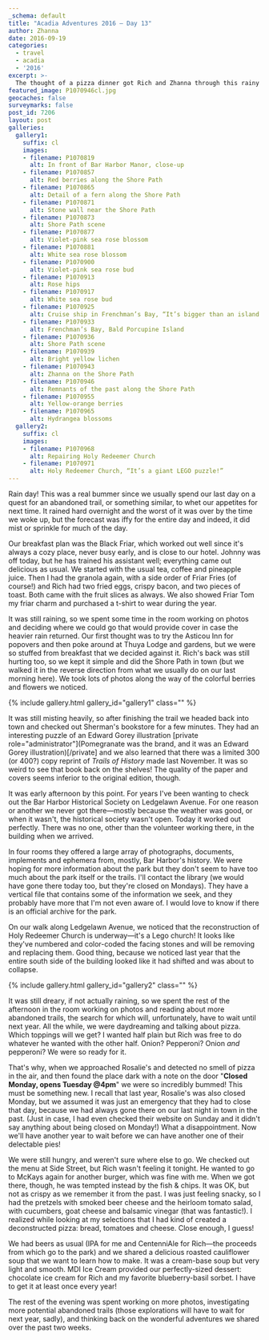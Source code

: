 ```yaml
---
_schema: default
title: "Acadia Adventures 2016 – Day 13"
author: Zhanna
date: 2016-09-19
categories:
  - travel
  - acadia
  - '2016'
excerpt: >-
  The thought of a pizza dinner got Rich and Zhanna through this rainy day ... but what?! Rosalie's is closed on Monday?!
featured_image: P1070946cl.jpg
geocaches: false
surveymarks: false
post_id: 7206
layout: post                      
galleries:
  gallery1:
    suffix: cl
    images:
    - filename: P1070819
      alt: In front of Bar Harbor Manor, close-up
    - filename: P1070857
      alt: Red berries along the Shore Path
    - filename: P1070865
      alt: Detail of a fern along the Shore Path
    - filename: P1070871
      alt: Stone wall near the Shore Path
    - filename: P1070873
      alt: Shore Path scene
    - filename: P1070877
      alt: Violet-pink sea rose blossom
    - filename: P1070881
      alt: White sea rose blossom
    - filename: P1070900
      alt: Violet-pink sea rose bud
    - filename: P1070913
      alt: Rose hips
    - filename: P1070917
      alt: White sea rose bud
    - filename: P1070925
      alt: Cruise ship in Frenchman’s Bay, “It’s bigger than an island!”
    - filename: P1070933
      alt: Frenchman’s Bay, Bald Porcupine Island
    - filename: P1070936
      alt: Shore Path scene
    - filename: P1070939
      alt: Bright yellow lichen
    - filename: P1070943
      alt: Zhanna on the Shore Path
    - filename: P1070946
      alt: Remnants of the past along the Shore Path
    - filename: P1070955
      alt: Yellow-orange berries
    - filename: P1070965
      alt: Hydrangea blossoms       
  gallery2:
    suffix: cl
    images:
    - filename: P1070968
      alt: Repairing Holy Redeemer Church
    - filename: P1070971
      alt: Holy Redeemer Church, “It’s a giant LEGO puzzle!”        
---
```


Rain day! This was a real bummer since we usually spend our last day on a quest for an abandoned trail, or something similar, to whet our appetites for next time. It rained hard overnight and the worst of it was over by the time we woke up, but the forecast was iffy for the entire day and indeed, it did mist or sprinkle for much of the day.

Our breakfast plan was the Black Friar, which worked out well since it's always a cozy place, never busy early, and is close to our hotel. Johnny was off today, but he has trained his assistant well; everything came out delicious as usual. We started with the usual tea, coffee and pineapple juice. Then I had the granola again, with a side order of Friar Fries (of course!) and Rich had two fried eggs, crispy bacon, and two pieces of toast. Both came with the fruit slices as always. We also showed Friar Tom my friar charm and purchased a t-shirt to wear during the year.

It was still raining, so we spent some time in the room working on photos and deciding where we could go that would provide cover in case the heavier rain returned. Our first thought was to try the Asticou Inn for popovers and then poke around at Thuya Lodge and gardens, but we were so stuffed from breakfast that we decided against it. Rich's back was still hurting too, so we kept it simple and did the Shore Path in town (but we walked it in the reverse direction from what we usually do on our last morning here). We took lots of photos along the way of the colorful berries and flowers we noticed. 

{% include gallery.html gallery_id="gallery1" class="" %}

It was still misting heavily, so after finishing the trail we headed back into town and checked out Sherman's bookstore for a few minutes. They had an interesting puzzle of an Edward Gorey illustration [private role="administrator"](Pomegranate was the brand, and it was an Edward Gorey illustration)[/private] and we also learned that there was a limited 300 (or 400?) copy reprint of <cite>Trails of History</cite> made last November. It was so weird to see that book back on the shelves! The quality of the paper and covers seems inferior to the original edition, though.

It was early afternoon by this point. For years I've been wanting to check out the Bar Harbor Historical Society on Ledgelawn Avenue. For one reason or another we never got there—mostly because the weather was good, or when it wasn't, the historical society wasn't open. Today it worked out perfectly. There was no one, other than the volunteer working there, in the building when we arrived. 

In four rooms they offered a large array of photographs, documents, implements and ephemera from, mostly, Bar Harbor's history. We were hoping for more information about the park but they don't seem to have too much about the park itself or the trails. I'll contact the library (we would have gone there today too, but they're closed on Mondays). They have a vertical file that contains some of the information we seek, and they probably have more that I'm not even aware of. I would love to know if there is an official archive for the park. 

On our walk along Ledgelawn Avenue, we noticed that the reconstruction of Holy Redeemer Church is underway—it's a Lego church! It looks like they've numbered and color-coded the facing stones and will be removing and replacing them. Good thing, because we noticed last year that the entire south side of the building looked like it had shifted and was about to collapse.

{% include gallery.html gallery_id="gallery2" class="" %}

It was still dreary, if not actually raining, so we spent the rest of the afternoon in the room working on photos and reading about more abandoned trails, the search for which will, unfortunately, have to wait until next year. All the while, we were daydreaming and talking about pizza. Which toppings will we get?  I wanted half plain but Rich was free to do whatever he wanted with the other half. Onion? Pepperoni? Onion <em>and</em> pepperoni? We were so ready for it.

That's why, when we approached Rosalie's and detected no smell of pizza in the air, and then found the place dark with a note on the door "<strong>Closed Monday, opens Tuesday @4pm</strong>" we were so incredibly bummed! This must be something new. I recall that last year, Rosalie's was also closed Monday, but we assumed it was just an emergency that they had to close that day, because we had always gone there on our last night in town in the past. (Just in case, I had even checked their website on Sunday and it didn't say anything about being closed on Monday!) What a disappointment. Now we'll have another year to wait before we can have another one of their delectable pies!

We were still hungry, and weren't sure where else to go. We checked out the menu at Side Street, but Rich wasn't feeling it tonight. He wanted to go to McKays again for another burger, which was fine with me. When we got there, though, he was tempted instead by the fish & chips. It was OK, but not as crispy as we remember it from the past. I was just feeling snacky, so I had the pretzels with smoked beer cheese and the heirloom tomato salad, with cucumbers, goat cheese and balsamic vinegar (that was fantastic!). I realized while looking at my selections that I had kind of created a deconstructed pizza: bread, tomatoes and cheese. Close enough, I guess!

We had beers as usual (IPA for me and CentenniAle for Rich—the proceeds from which go to the park) and we shared a delicious roasted cauliflower soup that we want to learn how to make. It was a cream-base soup but very light and smooth. MDI Ice Cream provided our perfectly-sized dessert: chocolate ice cream for Rich and my favorite blueberry-basil sorbet. I have to get it at least once every year!

The rest of the evening was spent working on more photos, investigating more potential abandoned trails (those explorations will have to wait for next year, sadly), and thinking back on the wonderful adventures we shared over the past two weeks.


 